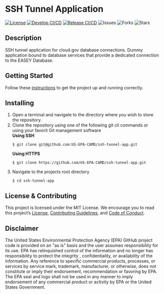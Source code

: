 # SSH Tunnel Application

[![License](https://img.shields.io/github/license/US-EPA-CAMD/ssh-tunnel-app)](https://github.com/US-EPA-CAMD/ssh-tunnel-app/blob/develop/LICENSE)
[![Develop CI/CD](https://github.com/US-EPA-CAMD/ssh-tunnel-app/workflows/Develop%20Branch%20Workflow/badge.svg)](https://github.com/US-EPA-CAMD/ssh-tunnel-app/actions)
[![Release CI/CD](https://github.com/US-EPA-CAMD/ssh-tunnel-app/workflows/Release%20Branch%20Workflow/badge.svg)](https://github.com/US-EPA-CAMD/ssh-tunnel-app/actions)
![Issues](https://img.shields.io/github/issues/US-EPA-CAMD/ssh-tunnel-app)
![Forks](https://img.shields.io/github/forks/US-EPA-CAMD/ssh-tunnel-app)
![Stars](https://img.shields.io/github/stars/US-EPA-CAMD/ssh-tunnel-app)

## Description
SSH tunnel application for cloud.gov database connections. Dummy application bound to database services that provide a dedicated connection to the EASEY Database.

## Getting Started
Follow these [instructions](https://github.com/US-EPA-CAMD/devops/blob/master/GETTING-STARTED.md) to get the project up and running correctly.

## Installing
1. Open a terminal and navigate to the directory where you wish to store the repository.
2. Clone the repository using one of the following git cli commands or using your favorit Git management software<br>
    **Using SSH**
    ```
    $ git clone git@github.com:US-EPA-CAMD/ssh-tunnel-app.git
    ```
    **Using HTTPS**
    ```
    $ git clone https://github.com/US-EPA-CAMD/ssh-tunnel-app.git
    ```
3. Navigate to the projects root directory
    ```
    $ cd ssh-tunnel-app
    ```

## License & Contributing
This project is licensed under the MIT License. We encourage you to read this project’s [License](LICENSE), [Contributing Guidelines](CONTRIBUTING.md), and [Code of Conduct](CODE-OF-CONDUCT.md).

## Disclaimer
The United States Environmental Protection Agency (EPA) GitHub project code is provided on an "as is" basis and the user assumes responsibility for its use. EPA has relinquished control of the information and no longer has responsibility to protect the integrity , confidentiality, or availability of the information. Any reference to specific commercial products, processes, or services by service mark, trademark, manufacturer, or otherwise, does not constitute or imply their endorsement, recommendation or favoring by EPA. The EPA seal and logo shall not be used in any manner to imply endorsement of any commercial product or activity by EPA or the United States Government.
